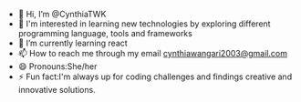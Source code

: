 - 👋 Hi, I’m @CynthiaTWK
- 👀 I'm  interested in learning new technologies by exploring different programming language, tools and frameworks
- 🌱 I’m currently learning react 
- 📫 How to reach me through my email cynthiawangari2003@gmail.com
- 😄 Pronouns:She/her
- ⚡ Fun fact:I'm always up for coding challenges and findings creative and innovative solutions.

<!---
CynthiaTWK/CynthiaTWK is a ✨ special ✨ repository because its `README.md` (this file) appears on your GitHub profile.
You can click the Preview link to take a look at your changes.
--->
